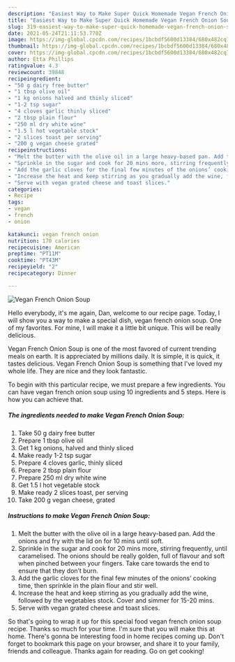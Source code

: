```yaml
---
description: "Easiest Way to Make Super Quick Homemade Vegan French Onion Soup"
title: "Easiest Way to Make Super Quick Homemade Vegan French Onion Soup"
slug: 319-easiest-way-to-make-super-quick-homemade-vegan-french-onion-soup
date: 2021-05-24T21:11:53.770Z
image: https://img-global.cpcdn.com/recipes/1bcbdf5600d13384/680x482cq70/vegan-french-onion-soup-recipe-main-photo.jpg
thumbnail: https://img-global.cpcdn.com/recipes/1bcbdf5600d13384/680x482cq70/vegan-french-onion-soup-recipe-main-photo.jpg
cover: https://img-global.cpcdn.com/recipes/1bcbdf5600d13384/680x482cq70/vegan-french-onion-soup-recipe-main-photo.jpg
author: Etta Phillips
ratingvalue: 4.3
reviewcount: 39848
recipeingredient:
- "50 g dairy free butter"
- "1 tbsp olive oil"
- "1 kg onions halved and thinly sliced"
- "1-2 tsp sugar"
- "4 cloves garlic thinly sliced"
- "2 tbsp plain flour"
- "250 ml dry white wine"
- "1.5 l hot vegetable stock"
- "2 slices toast per serving"
- "200 g vegan cheese grated"
recipeinstructions:
- "Melt the butter with the olive oil in a large heavy-based pan. Add the onions and fry with the lid on for 10 mins until soft."
- "Sprinkle in the sugar and cook for 20 mins more, stirring frequently, until caramelised. The onions should be really golden, full of flavour and soft when pinched between your fingers. Take care towards the end to ensure that they don’t burn."
- "Add the garlic cloves for the final few minutes of the onions’ cooking time, then sprinkle in the plain flour and stir well."
- "Increase the heat and keep stirring as you gradually add the wine, followed by the vegetables stock. Cover and simmer for 15-20 mins."
- "Serve with vegan grated cheese and toast slices."
categories:
- Recipe
tags:
- vegan
- french
- onion

katakunci: vegan french onion 
nutrition: 170 calories
recipecuisine: American
preptime: "PT11M"
cooktime: "PT43M"
recipeyield: "2"
recipecategory: Dinner

---
```



![Vegan French Onion Soup](https://img-global.cpcdn.com/recipes/1bcbdf5600d13384/680x482cq70/vegan-french-onion-soup-recipe-main-photo.jpg)

Hello everybody, it's me again, Dan, welcome to our recipe page. Today, I will show you a way to make a special dish, vegan french onion soup. One of my favorites. For mine, I will make it a little bit unique. This will be really delicious.

Vegan French Onion Soup is one of the most favored of current trending meals on earth. It is appreciated by millions daily. It is simple, it is quick, it tastes delicious. Vegan French Onion Soup is something that I've loved my whole life. They are nice and they look fantastic.




To begin with this particular recipe, we must prepare a few ingredients. You can have vegan french onion soup using 10 ingredients and 5 steps. Here is how you can achieve that.

<!--inarticleads1-->

##### The ingredients needed to make Vegan French Onion Soup:

1. Take 50 g dairy free butter
1. Prepare 1 tbsp olive oil
1. Get 1 kg onions, halved and thinly sliced
1. Make ready 1-2 tsp sugar
1. Prepare 4 cloves garlic, thinly sliced
1. Prepare 2 tbsp plain flour
1. Prepare 250 ml dry white wine
1. Get 1.5 l hot vegetable stock
1. Make ready 2 slices toast, per serving
1. Take 200 g vegan cheese, grated




<!--inarticleads2-->

##### Instructions to make Vegan French Onion Soup:

1. Melt the butter with the olive oil in a large heavy-based pan. Add the onions and fry with the lid on for 10 mins until soft.
1. Sprinkle in the sugar and cook for 20 mins more, stirring frequently, until caramelised. The onions should be really golden, full of flavour and soft when pinched between your fingers. Take care towards the end to ensure that they don’t burn.
1. Add the garlic cloves for the final few minutes of the onions’ cooking time, then sprinkle in the plain flour and stir well.
1. Increase the heat and keep stirring as you gradually add the wine, followed by the vegetables stock. Cover and simmer for 15-20 mins.
1. Serve with vegan grated cheese and toast slices.




So that's going to wrap it up for this special food vegan french onion soup recipe. Thanks so much for your time. I'm sure that you will make this at home. There's gonna be interesting food in home recipes coming up. Don't forget to bookmark this page on your browser, and share it to your family, friends and colleague. Thanks again for reading. Go on get cooking!
